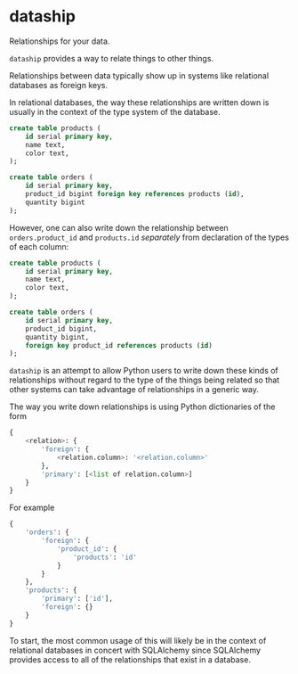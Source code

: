 dataship
========

Relationships for your data.

`dataship` provides a way to relate things to other things.

Relationships between data typically show up in systems like relational
databases as foreign keys.

In relational databases, the way these relationships are written down is
usually in the context of the type system of the database.

```sql
create table products (
    id serial primary key,
    name text,
    color text,
);

create table orders (
    id serial primary key,
    product_id bigint foreign key references products (id),
    quantity bigint
);
```

However, one can also write down the relationship between `orders.product_id`
and `products.id` *separately* from declaration of the types of each column:

```sql
create table products (
    id serial primary key,
    name text,
    color text,
);

create table orders (
    id serial primary key,
    product_id bigint,
    quantity bigint,
    foreign key product_id references products (id)
);
```

`dataship` is an attempt to allow Python users to write down these kinds of 
relationships without regard to the type of the things being related so that
other systems can take advantage of relationships in a generic way.

The way you write down relationships is using Python dictionaries of the form

```python
{
    <relation>: {
        'foreign': {
            <relation.column>: '<relation.column>'
        },
        'primary': [<list of relation.column>]
    }
}
```

For example
```python
{
    'orders': {
        'foreign': {
            'product_id': {
                'products': 'id'
            }
        }
    },
    'products': {
        'primary': ['id'],
        'foreign': {}
    }
}
```

To start, the most common usage of this will likely be in the context of
relational databases in concert with SQLAlchemy since SQLAlchemy provides
access to all of the relationships that exist in a database.
